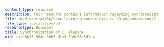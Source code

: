 ```yaml
---
content_type: resource
description: This resource contains information regarding synchronization of C. elegans.
file: /media/https%3A/open-learning-course-data-rc.s3.amazonaws.com/7-15-experimental-molecular-genetics-spring-2015/c4cb8b1556ac80b5d2e3599c65b5d1c4_MIT7_15S15_Synchronization.pdf
file_type: application/pdf
resourcetype: Document
title: Synchronization of C. elegans
uid: c4cb8b15-56ac-80b5-d2e3-599c65b5d1c4
---
```

